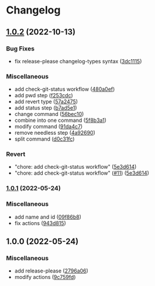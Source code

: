 # Changelog

## [1.0.2](https://github.com/cmmmli/hello-github-actions/compare/v1.0.1...v1.0.2) (2022-10-13)


### Bug Fixes

* fix release-please changelog-types syntax ([3dc1115](https://github.com/cmmmli/hello-github-actions/commit/3dc1115d92e4dfc0daccd695b8162b741e4e3bfc))


### Miscellaneous

* add check-git-status workflow ([480a0ef](https://github.com/cmmmli/hello-github-actions/commit/480a0ef7aab861ccd88c4a9d653019f1da6044b0))
* add pwd step ([f253cdc](https://github.com/cmmmli/hello-github-actions/commit/f253cdc50658d807c36c2973b973c2b85613a83d))
* add revert type ([57a2475](https://github.com/cmmmli/hello-github-actions/commit/57a24758c7b518a62ff932f2f38b9c378f1e3f4f))
* add status step ([b7ad5e1](https://github.com/cmmmli/hello-github-actions/commit/b7ad5e172a99b5a8aacf0413cb8bea53a7299c5c))
* change command ([56bec10](https://github.com/cmmmli/hello-github-actions/commit/56bec104fd3e5ca89a750fecdbfdf6c8b18656d6))
* combine into one command ([5f8b3a1](https://github.com/cmmmli/hello-github-actions/commit/5f8b3a1fe32e1125b8fee056960e918d4c7b9ae7))
* modify command ([91da4c7](https://github.com/cmmmli/hello-github-actions/commit/91da4c7b76e1c35edf1966310e73f86124ee87a4))
* remove needless step ([4a92690](https://github.com/cmmmli/hello-github-actions/commit/4a926908e1d9d961723741642e766d88481a9c21))
* split command ([d0c31fc](https://github.com/cmmmli/hello-github-actions/commit/d0c31fc594ac7db99ef0b8db46b827e060dfa2ec))


### Revert

* "chore: add check-git-status workflow" ([5e3d614](https://github.com/cmmmli/hello-github-actions/commit/5e3d614dc69113d22637178988181fbde7729850))
* "chore: add check-git-status workflow" ([#11](https://github.com/cmmmli/hello-github-actions/issues/11)) ([5e3d614](https://github.com/cmmmli/hello-github-actions/commit/5e3d614dc69113d22637178988181fbde7729850))

### [1.0.1](https://github.com/cmmmli/hello-github-actions/compare/v1.0.0...v1.0.1) (2022-05-24)


### Miscellaneous

* add name and id ([09f86b8](https://github.com/cmmmli/hello-github-actions/commit/09f86b885572c62053d6d22feba5be48cb412ea8))
* fix actions ([943d815](https://github.com/cmmmli/hello-github-actions/commit/943d8155b8f1c8446edb30c5fb13e2354b61e6ae))

## 1.0.0 (2022-05-24)


### Miscellaneous

* add release-please ([2796a06](https://github.com/cmmmli/hello-github-actions/commit/2796a064f3b7d3e54585bbddb4c32dea6e29e367))
* modify actions ([9c759fd](https://github.com/cmmmli/hello-github-actions/commit/9c759fda72fbb01f417c6b3a3321d53eeadeadae))
